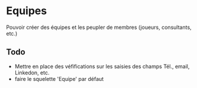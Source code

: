 # Equipes
Pouvoir créer des équipes et les peupler de membres (joueurs, consultants, etc.)

## Todo
- Mettre en place des véfifications sur les saisies des champs Tél., email, Linkedon, etc.
- faire le squelette 'Equipe' par défaut
